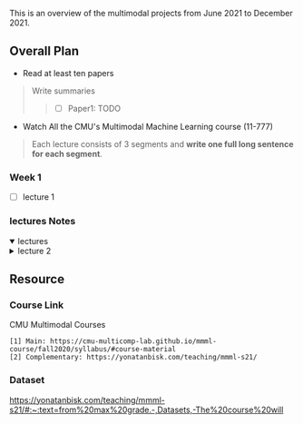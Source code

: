 This is an overview of the multimodal projects from June 2021 to December 2021.

## Overall Plan

- Read at least ten papers
> Write summaries
>> - [ ] Paper1: TODO


- Watch All the CMU's Multimodal Machine Learning course (11-777)
> Each lecture consists of 3 segments and **write one full long sentence for each segment**.

### Week 1
- [ ] lecture 1

### lectures Notes
<details open>
  <summary>lectures</summary>
  <details>
    <summary>lecture 2</summary>
    <ol>
      <li></li>
      <li></li>
      <li></li>
    </ol>
  </details>
</details>

## Resource

### Course Link
CMU Multimodal Courses
```
[1] Main: https://cmu-multicomp-lab.github.io/mmml-course/fall2020/syllabus/#course-material
[2] Complementary: https://yonatanbisk.com/teaching/mmml-s21/
```
### Dataset
https://yonatanbisk.com/teaching/mmml-s21/#:~:text=from%20max%20grade.-,Datasets,-The%20course%20will

